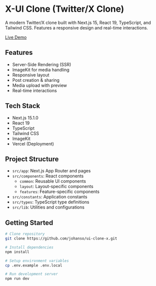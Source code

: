 # X-UI Clone (Twitter/X Clone)

A modern Twitter/X clone built with Next.js 15, React 19, TypeScript, and Tailwind CSS. Features a responsive design and real-time interactions.

[Live Demo](https://ui-clone-x.vercel.app/)


## Features

- Server-Side Rendering (SSR)
- ImageKit for media handling
- Responsive layout
- Post creation & sharing
- Media upload with preview
- Real-time interactions

## Tech Stack

- Next.js 15.1.0
- React 19
- TypeScript
- Tailwind CSS
- ImageKit
- Vercel (Deployment)


## Project Structure

- `src/app`: Next.js App Router and pages
- `src/components`: React components
  - `common`: Reusable UI components
  - `layout`: Layout-specific components
  - `features`: Feature-specific components
- `src/constants`: Application constants
- `src/types`: TypeScript type definitions
- `src/lib`: Utilities and configurations

## Getting Started

```bash
# Clone repository
git clone https://github.com/johanso/ui-clone-x.git

# Install dependencies
npm install

# Setup environment variables
cp .env.example .env.local

# Run development server
npm run dev